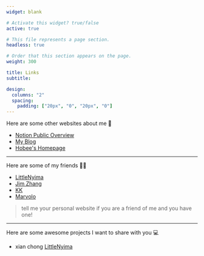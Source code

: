 ```yaml
---
widget: blank

# Activate this widget? true/false
active: true

# This file represents a page section.
headless: true

# Order that this section appears on the page.
weight: 300

title: Links
subtitle:

design:
  columns: "2"
  spacing:
    padding: ["20px", "0", "20px", "0"]
---
```


Here are some other websites about me 🥬

* [Notion Public Overview](https://hobee.notion.site/Overview-For-Public-7aec659fe3564dbba5ad6af62ea30f7f)
* [My Blog](https://blog.hobeedzc.cn/)
* [Hobee's Homepage](https://www.hobeedzc.cn/)

---

Here are some of my friends 👬🏻

* [LittleNyima](https://littlenyima.github.io/)
* [Jim Zhang](https://jimzhang.me/)
* [KK](https://wzk.plus/)
* [Marvolo](http://marvolo.top/)

>  tell me your personal website if you are a friend of me and you have one!

---

Here are some awesome projects I want to share with you 💻

* xian chong [LittleNyima](https://littlenyima.github.io/)



